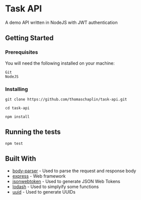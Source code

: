 # Task API

A demo API written in NodeJS with JWT authentication

## Getting Started

### Prerequisites

You will need the following installed on your machine:

```
Git
NodeJS
```

### Installing

```
git clone https://github.com/thomaschaplin/task-api.git
```
```
cd task-api
```
```
npm install
```

## Running the tests

```
npm test
```

## Built With

* [body-parser](https://github.com/expressjs/body-parser/) - Used to parse the request and response body
* [express](https://github.com/expressjs/express/) - Web framework
* [jsonwebtoken](https://github.com/auth0/node-jsonwebtoken/) - Used to generate JSON Web Tokens
* [lodash](https://github.com/lodash/lodash/) - Used to simplyify some functions
* [uuid](https://github.com/kelektiv/node-uuid/) - Used to generate UUIDs
